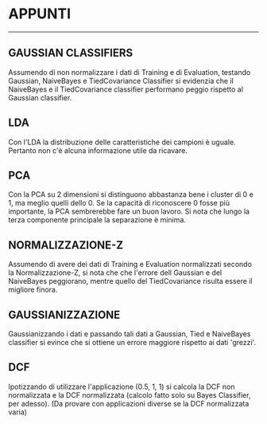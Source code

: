 # APPUNTI
___________________ 
## GAUSSIAN CLASSIFIERS
Assumendo di non normalizzare i dati di Training e di Evaluation, testando Gaussian, NaiveBayes e TiedCovariance Classifier si evidenzia che il NaiveBayes e il TiedCovariance classifier performano peggio rispetto al Gaussian classifier.

## LDA
Con l'LDA la distribuzione delle caratteristiche dei campioni è uguale. Pertanto non c'è alcuna informazione utile da ricavare.

## PCA
Con la PCA su 2 dimensioni si distinguono abbastanza bene i cluster di 0 e 1, ma meglio quelli dello 0. Se la capacità di riconoscere 0 fosse più importante, la PCA sembrerebbe fare un buon lavoro. Si nota che lungo la terza componente principale la separazione è minima.

## NORMALIZZAZIONE-Z
Assumendo di avere dei dati di Training e Evaluation normalizzati secondo la Normalizzazione-Z, si nota che che l'errore dell Gaussian e del NaiveBayes peggiorano, mentre quello del TiedCovariance risulta essere il migliore finora.

## GAUSSIANIZZAZIONE
Gaussianizzando i dati e passando tali dati a Gaussian, Tied e NaiveBayes classifier si evince che si ottiene un errore maggiore rispetto ai dati 'grezzi'.

## DCF
Ipotizzando di utilizzare l'applicazione (0.5, 1, 1) si calcola la DCF non normalizzata e la DCF normalizzata (calcolo fatto solo su Bayes Classifier, per adesso). (Da provare con applicazioni diverse se la DCF normalizzata varia)